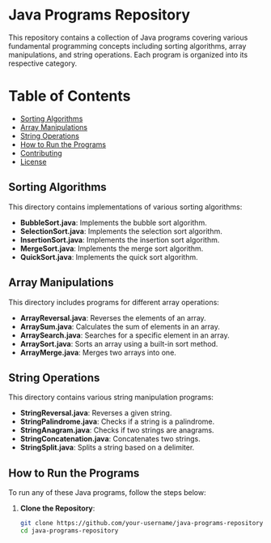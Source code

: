 # Java Programs Repository

This repository contains a collection of Java programs covering various fundamental programming concepts including sorting algorithms, array manipulations, and string operations. Each program is organized into its respective category.

# Table of Contents

- [Sorting Algorithms](#sorting-algorithms)
- [Array Manipulations](#array-manipulations)
- [String Operations](#string-operations)
- [How to Run the Programs](#how-to-run-the-programs)
- [Contributing](#contributing)
- [License](#license)

## Sorting Algorithms

This directory contains implementations of various sorting algorithms:
- **BubbleSort.java**: Implements the bubble sort algorithm.
- **SelectionSort.java**: Implements the selection sort algorithm.
- **InsertionSort.java**: Implements the insertion sort algorithm.
- **MergeSort.java**: Implements the merge sort algorithm.
- **QuickSort.java**: Implements the quick sort algorithm.

## Array Manipulations

This directory includes programs for different array operations:
- **ArrayReversal.java**: Reverses the elements of an array.
- **ArraySum.java**: Calculates the sum of elements in an array.
- **ArraySearch.java**: Searches for a specific element in an array.
- **ArraySort.java**: Sorts an array using a built-in sort method.
- **ArrayMerge.java**: Merges two arrays into one.

## String Operations

This directory contains various string manipulation programs:
- **StringReversal.java**: Reverses a given string.
- **StringPalindrome.java**: Checks if a string is a palindrome.
- **StringAnagram.java**: Checks if two strings are anagrams.
- **StringConcatenation.java**: Concatenates two strings.
- **StringSplit.java**: Splits a string based on a delimiter.

## How to Run the Programs

To run any of these Java programs, follow the steps below:

1. **Clone the Repository**:
   ```bash
   git clone https://github.com/your-username/java-programs-repository.git
   cd java-programs-repository
